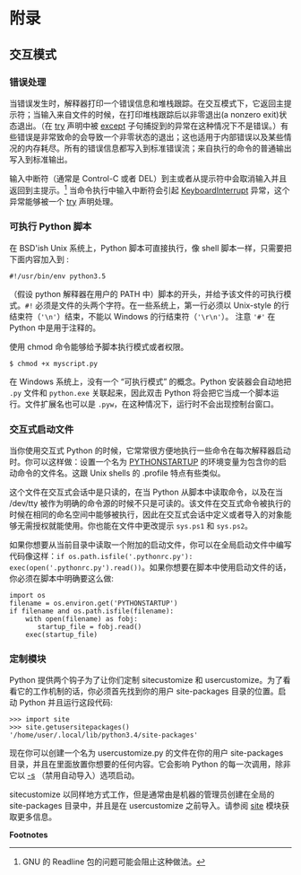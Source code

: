 附录
====

交互模式
--------

### 错误处理

当错误发生时，解释器打印一个错误信息和堆栈跟踪。在交互模式下，它返回主提示符；当输入来自文件的时候，在打印堆栈跟踪后以非零退出(a
nonzero exit)状态退出。（在
[try](https://docs.python.org/3/reference/compound_stmts.html#try)
声明中被
[except](https://docs.python.org/3/reference/compound_stmts.html#except)
子句捕捉到的异常在这种情况下不是错误。）有些错误是非常致命的会导致一个非零状态的退出；这也适用于内部错误以及某些情况的内存耗尽。所有的错误信息都写入到标准错误流；来自执行的命令的普通输出写入到标准输出。

输入中断符（通常是 Control-C 或者
DEL）到主或者从提示符中会取消输入并且返回到主提示。[^1]
当命令执行中输入中断符会引起
[KeyboardInterrupt](https://docs.python.org/3/library/exceptions.html#KeyboardInterrupt)
异常，这个异常能够被一个
[try](https://docs.python.org/3/reference/compound_stmts.html#try)
声明处理。

### 可执行 Python 脚本

在 BSD'ish Unix 系统上，Python 脚本可直接执行，像 shell
脚本一样，只需要把下面内容加入到 :

    #!/usr/bin/env python3.5

（假设 python 解释器在用户的 PATH
中）脚本的开头，并给予该文件的可执行模式。`#!`
必须是文件的头两个字符。在一些系统上，第一行必须以 Unix-style
的行结束符（`'\n'`）结束，不能以 Windows 的行结束符（`'\r\n'`）。 注意
`'#'` 在 Python 中是用于注释的。

使用 chmod 命令能够给予脚本执行模式或者权限。

``` {.sourceCode .bash}
$ chmod +x myscript.py
```

在 Windows 系统上，没有一个 “可执行模式” 的概念。Python 安装器会自动地把
`.py` 文件和 `python.exe` 关联起来，因此双击 Python
将会把它当成一个脚本运行。文件扩展名也可以是
`.pyw`，在这种情况下，运行时不会出现控制台窗口。

### 交互式启动文件

当你使用交互式 Python
的时候，它常常很方便地执行一些命令在每次解释器启动时。你可以这样做：设置一个名为
[PYTHONSTARTUP](https://docs.python.org/3/using/cmdline.html#envvar-PYTHONSTARTUP)
的环境变量为包含你的启动命令的文件名。这跟 Unix shells 的 .profile
特点有些类似。

这个文件在交互式会话中是只读的，在当 Python 从脚本中读取命令，以及在当
/dev/tty
被作为明确的命令源的时候不只是可读的。该文件在交互式命令被执行的时候在相同的命名空间中能够被执行，因此在交互式会话中定义或者导入的对象能够无需授权就能使用。你也能在文件中更改提示
`sys.ps1` 和 `sys.ps2`。

如果你想要从当前目录中读取一个附加的启动文件，你可以在全局启动文件中编写代码像这样：`if os.path.isfile('.pythonrc.py'): exec(open('.pythonrc.py').read())`。如果你想要在脚本中使用启动文件的话，你必须在脚本中明确要这么做:

    import os
    filename = os.environ.get('PYTHONSTARTUP')
    if filename and os.path.isfile(filename):
        with open(filename) as fobj:
           startup_file = fobj.read()
        exec(startup_file)

### 定制模块

Python 提供两个钩子为了让你们定制 sitecustomize 和
usercustomize。为了看看它的工作机制的话，你必须首先找到你的用户
site-packages 目录的位置。启动 Python 并且运行这段代码:

    >>> import site
    >>> site.getusersitepackages()
    '/home/user/.local/lib/python3.4/site-packages'

现在你可以创建一个名为 usercustomize.py 的文件在你的用户 site-packages
目录，并且在里面放置你想要的任何内容。它会影响 Python
的每一次调用，除非它以
[-s](https://docs.python.org/3/using/cmdline.html#cmdoption-s)
（禁用自动导入）选项启动。

sitecustomize 以同样地方式工作，但是通常由是机器的管理员创建在全局的
site-packages 目录中，并且是在 usercustomize 之前导入。请参阅
[site](https://docs.python.org/3/library/site.html#module-site)
模块获取更多信息。

**Footnotes**

[^1]: GNU 的 Readline 包的问题可能会阻止这种做法。
